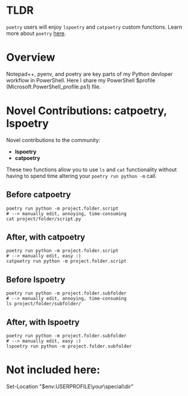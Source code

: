 # TLDR
```poetry``` users will enjoy ```lspoetry``` and ```catpoetry``` custom functions.
Learn more about ```poetry``` [here](https://github.com/python-poetry/poetry).

# Overview
Notepad++, pyenv, and poetry are key parts of my Python devloper workflow in PowerShell. Here I share my PowerShell $profile (Microsoft.PowerShell_profile.ps1) file.

# Novel Contributions: catpoetry, lspoetry
Novel contributions to the community: 
- **lspoetry**
- **catpoetry**
 
These two functions allow you to use ```ls``` and ```cat``` functionality without having to spend time altering your ```poetry run python -m``` call.

## Before catpoetry
```
poetry run python -m project.folder.script
# --> manually edit, annoying, time-consuming
cat project/folder/script.py
```
## After, with catpoetry

```
poetry run python -m project.folder.script
# --> manually edit, easy :)
catpoetry run python -m project.folder.script
```

## Before lspoetry
```
poetry run python -m project.folder.subfolder
# --> manually edit, annoying, time-consuming
ls project/folder/subfolder/
```
## After, with lspoetry

```
poetry run python -m project.folder.subfolder
# --> manually edit, easy :)
lspoetry run python -m project.folder.subfolder
```

# Not included here:
Set-Location "$env:USERPROFILE\your\special\dir" 
